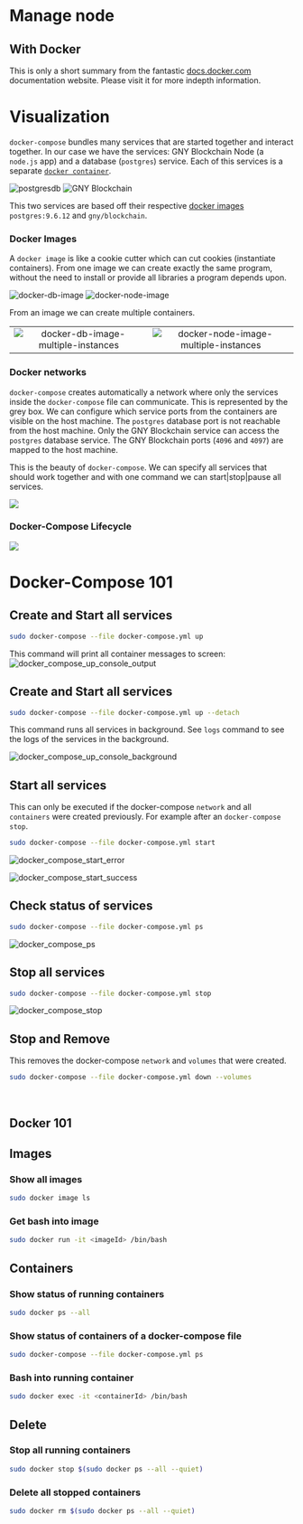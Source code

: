 # Manage node

## With Docker

This is only a short summary from the fantastic [docs.docker.com](https://docs.docker.com/) documentation website. Please visit it for more indepth information.

# Visualization

`docker-compose` bundles many services that are started together and interact together. In our case we have the services: GNY Blockchain Node (a `node.js` app) and a database (`postgres`) service. Each of this services is a separate [`docker container`](https://www.docker.com/resources/what-container).

![postgresdb](../.vuepress/public/simple-db.png) ![GNY Blockchain](../.vuepress/public/basic-node.png)

This two services are based off their respective [docker images](https://docs.docker.com/engine/reference/commandline/images/) `postgres:9.6.12` and `gny/blockchain`.

### Docker Images

A `docker image` is like a cookie cutter which can cut cookies (instantiate containers). From one image we can create exactly the same program, without the need to install or provide all libraries a program depends upon.

![docker-db-image](../.vuepress/public/docker-db-image.png) ![docker-node-image](../.vuepress/public/docker-node-image.png)

From an image we can create multiple containers.

|                                                                                                   |                                                                                                       |
| :-----------------------------------------------------------------------------------------------: | :---------------------------------------------------------------------------------------------------: |
| ![docker-db-image-multiple-instances](../.vuepress/public/docker-db-image-multiple-instances.png) | ![docker-node-image-multiple-instances](../.vuepress/public/docker-node-image-multiple-instances.png) |

### Docker networks

`docker-compose` creates automatically a network where only the services inside the `docker-compose` file can communicate. This is represented by the grey box. We can configure which service ports from the containers are visible on the host machine. The `postgres` database port is not reachable from the host machine. Only the GNY Blockchain service can access the `postgres` database service. The GNY Blockchain ports (`4096` and `4097`) are mapped to the host machine.

This is the beauty of `docker-compose`. We can specify all services that should work together and with one command we can start|stop|pause all services.

![](../.vuepress/public/docker-compose.png)

### Docker-Compose Lifecycle

![](../.vuepress/public/docker-compose-lifecycle.png)

# Docker-Compose 101

## Create and Start all services

```bash
sudo docker-compose --file docker-compose.yml up
```

This command will print all container messages to screen:
![docker_compose_up_console_output](../.vuepress/public/docker_compose_up_console.png)

## Create and Start all services

```bash
sudo docker-compose --file docker-compose.yml up --detach
```

This command runs all services in background. See `logs` command to see the logs of the services in the background.

![docker_compose_up_console_background](../.vuepress/public/docker_compose_up_background.png)

## Start all services

This can only be executed if the docker-compose `network` and all `containers` were created previously. For example after an `docker-compose stop`.

```bash
sudo docker-compose --file docker-compose.yml start
```

![docker_compose_start_error](../.vuepress/public/docker_compose_start_error.png)

![docker_compose_start_success](../.vuepress/public/docker_compose_start_success.png)

## Check status of services

```bash
sudo docker-compose --file docker-compose.yml ps
```

![docker_compose_ps](../.vuepress/public/docker_compose_ps.png)

## Stop all services

```bash
sudo docker-compose --file docker-compose.yml stop
```

![docker_compose_stop](../.vuepress/public/docker_compose_stop.png)

## Stop and Remove

This removes the docker-compose `network` and `volumes` that were created.

```bash
sudo docker-compose --file docker-compose.yml down --volumes
```

<br>

## Docker 101

## Images

### Show all images

```bash
sudo docker image ls
```

### Get bash into image

```bash
sudo docker run -it <imageId> /bin/bash
```

## Containers

### Show status of running containers

```bash
sudo docker ps --all
```

### Show status of containers of a docker-compose file

```bash
sudo docker-compose --file docker-compose.yml ps
```

### Bash into running container

```bash
sudo docker exec -it <containerId> /bin/bash
```

## Delete

### Stop all running containers

```bash
sudo docker stop $(sudo docker ps --all --quiet)
```

### Delete all stopped containers

```bash
sudo docker rm $(sudo docker ps --all --quiet)
```

<br/>

